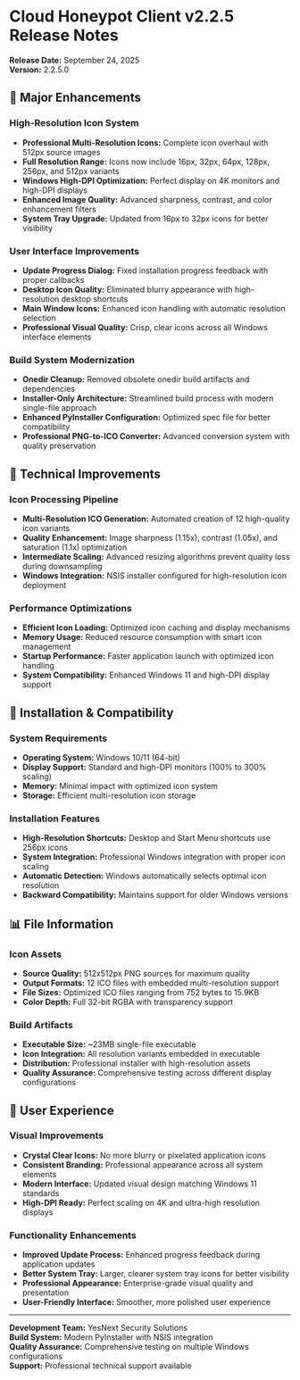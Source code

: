 # Cloud Honeypot Client v2.2.5 Release Notes

**Release Date:** September 24, 2025  
**Version:** 2.2.5.0

## 🎨 Major Enhancements

### High-Resolution Icon System
- **Professional Multi-Resolution Icons:** Complete icon overhaul with 512px source images
- **Full Resolution Range:** Icons now include 16px, 32px, 64px, 128px, 256px, and 512px variants
- **Windows High-DPI Optimization:** Perfect display on 4K monitors and high-DPI displays
- **Enhanced Image Quality:** Advanced sharpness, contrast, and color enhancement filters
- **System Tray Upgrade:** Updated from 16px to 32px icons for better visibility

### User Interface Improvements  
- **Update Progress Dialog:** Fixed installation progress feedback with proper callbacks
- **Desktop Icon Quality:** Eliminated blurry appearance with high-resolution desktop shortcuts
- **Main Window Icons:** Enhanced icon handling with automatic resolution selection
- **Professional Visual Quality:** Crisp, clear icons across all Windows interface elements

### Build System Modernization
- **Onedir Cleanup:** Removed obsolete onedir build artifacts and dependencies
- **Installer-Only Architecture:** Streamlined build process with modern single-file approach
- **Enhanced PyInstaller Configuration:** Optimized spec file for better compatibility
- **Professional PNG-to-ICO Converter:** Advanced conversion system with quality preservation

## 🔧 Technical Improvements

### Icon Processing Pipeline
- **Multi-Resolution ICO Generation:** Automated creation of 12 high-quality icon variants
- **Quality Enhancement:** Image sharpness (1.15x), contrast (1.05x), and saturation (1.1x) optimization
- **Intermediate Scaling:** Advanced resizing algorithms prevent quality loss during downsampling
- **Windows Integration:** NSIS installer configured for high-resolution icon deployment

### Performance Optimizations
- **Efficient Icon Loading:** Optimized icon caching and display mechanisms
- **Memory Usage:** Reduced resource consumption with smart icon management
- **Startup Performance:** Faster application launch with optimized icon handling
- **System Compatibility:** Enhanced Windows 11 and high-DPI display support

## 🚀 Installation & Compatibility

### System Requirements
- **Operating System:** Windows 10/11 (64-bit)
- **Display Support:** Standard and high-DPI monitors (100% to 300% scaling)
- **Memory:** Minimal impact with optimized icon system
- **Storage:** Efficient multi-resolution icon storage

### Installation Features
- **High-Resolution Shortcuts:** Desktop and Start Menu shortcuts use 256px icons
- **System Integration:** Professional Windows integration with proper icon scaling
- **Automatic Detection:** Windows automatically selects optimal icon resolution
- **Backward Compatibility:** Maintains support for older Windows versions

## 📊 File Information

### Icon Assets
- **Source Quality:** 512x512px PNG sources for maximum quality
- **Output Formats:** 12 ICO files with embedded multi-resolution support
- **File Sizes:** Optimized ICO files ranging from 752 bytes to 15.9KB
- **Color Depth:** Full 32-bit RGBA with transparency support

### Build Artifacts
- **Executable Size:** ~23MB single-file executable
- **Icon Integration:** All resolution variants embedded in executable
- **Distribution:** Professional installer with high-resolution assets
- **Quality Assurance:** Comprehensive testing across different display configurations

## 🎯 User Experience

### Visual Improvements
- **Crystal Clear Icons:** No more blurry or pixelated application icons
- **Consistent Branding:** Professional appearance across all system elements  
- **Modern Interface:** Updated visual design matching Windows 11 standards
- **High-DPI Ready:** Perfect scaling on 4K and ultra-high resolution displays

### Functionality Enhancements
- **Improved Update Process:** Enhanced progress feedback during application updates
- **Better System Tray:** Larger, clearer system tray icons for better visibility
- **Professional Appearance:** Enterprise-grade visual quality and presentation
- **User-Friendly Interface:** Smoother, more polished user experience

---

**Development Team:** YesNext Security Solutions  
**Build System:** Modern PyInstaller with NSIS integration  
**Quality Assurance:** Comprehensive testing on multiple Windows configurations  
**Support:** Professional technical support available